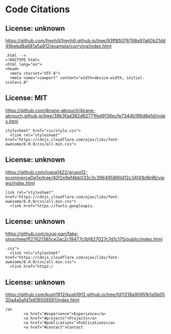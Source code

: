 # Code Citations

## License: unknown
https://github.com/freyhill/freyhill.github.io/tree/93ff85076768e97a60b21dd49bebd8a681a5a912/example/currying/index.html

```
.html -->
<!DOCTYPE html>
<html lang="en">
<head>
  <meta charset="UTF-8">
  <meta name="viewport" content="width=device-width, initial-scale=1.0"
```


## License: MIT
https://github.com/jbrane-abrouch/jbrane-abrouch.github.io/tree/39b3fad382d62771fed9136ecfe7344b196d8efd/index.html

```
stylesheet" href="css/style.css">
  <link rel="stylesheet" href="https://cdnjs.cloudflare.com/ajax/libs/font-awesome/6.0.0/css/all.min.css">
```


## License: unknown
https://github.com/ivana1422/grupo12-ecommerceDeTe/tree/40f2e9ef4bb033c3c396495890d12c34f41b9b96/views/index.html

```
link rel="stylesheet" href="https://cdnjs.cloudflare.com/ajax/libs/font-awesome/6.0.0/css/all.min.css">
  <link href="https://fonts.googleapis.
```


## License: unknown
https://github.com/suraj-pan/fake-shop/tree/ff27621385ce2ac2c19477c1bf827027c7d1c175/public/index.html

```
.css">
  <link rel="stylesheet" href="https://cdnjs.cloudflare.com/ajax/libs/font-awesome/6.0.0/css/all.min.css">
  <link href="https:/
```


## License: unknown
https://github.com/kush1912/kush1912.github.io/tree/fd11218a9095fb1a5b0530a4a5afd7e616508561/index.html

```
/a>
        <a href="#experience">Experience</a>
        <a href="#projects">Projects</a>
        <a href="#publications">Publications</a>
        <a href="#contact">Contact
```

